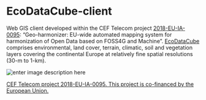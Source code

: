 # EcoDataCube-client
Web GIS client developed within the CEF Telecom project [2018-EU-IA-0095](https://ec.europa.eu/inea/en/connecting-europe-facility/cef-telecom/2018-eu-ia-0095): “Geo-harmonizer: EU-wide automated mapping system for harmonization of Open Data based on FOSS4G and Machine”. [EcoDataCube](https://ecodatacube.eu) comprises environmental, land cover, terrain, climatic, soil and vegetation layers covering the continental Europe at relatively fine spatial resolutions (30-m to 1-km).

![enter image description here](https://ec.europa.eu/inea/sites/default/files/ceflogos/en_horizontal_cef_logo_2.png)

[CEF Telecom project 2018-EU-IA-0095. This project is co-financed by the European Union.](https://ec.europa.eu/inea/en/connecting-europe-facility/cef-telecom/2018-eu-ia-0095)
